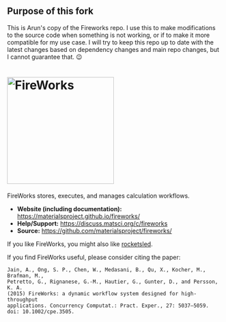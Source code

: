 
## Purpose of this fork
This is Arun's copy of the Fireworks repo. I use this to make modifications to the source code when something is not working, or if to make it more compatible for my use case. I will try to keep this repo up to date with the latest changes based on dependency changes and main repo changes, but I cannot guarantee that. 😉

# <img alt="FireWorks" src="docs_rst/_static/FireWorks_logo.png" width="250">

FireWorks stores, executes, and manages calculation workflows.

- **Website (including documentation):** https://materialsproject.github.io/fireworks/
- **Help/Support:** https://discuss.matsci.org/c/fireworks
- **Source:** https://github.com/materialsproject/fireworks/

If you like FireWorks, you might also like [rocketsled](https://github.com/hackingmaterials/rocketsled).

If you find FireWorks useful, please consider citing the paper:
```
Jain, A., Ong, S. P., Chen, W., Medasani, B., Qu, X., Kocher, M., Brafman, M.,
Petretto, G., Rignanese, G.-M., Hautier, G., Gunter, D., and Persson, K. A.
(2015) FireWorks: a dynamic workflow system designed for high-throughput
applications. Concurrency Computat.: Pract. Exper., 27: 5037–5059.
doi: 10.1002/cpe.3505.
```
